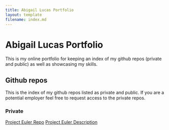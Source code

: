```yaml
---
title: Abigail Lucas Portfolio
layout: template
filename: index.md
--- 
```


# Abigail Lucas Portfolio

This is my online portfolio for keeping an index of my github repos (private and public) as well as showcasing my skills.

## Github repos

This is the index of my github repos listed as private and public. If you are a potential employer feel free to request access to the private repos.

### Private

[Project Euler Repo](https://github.com/abigail-lucas/project-euler-cpp)
[Project Euler Description](project-euler.html)

